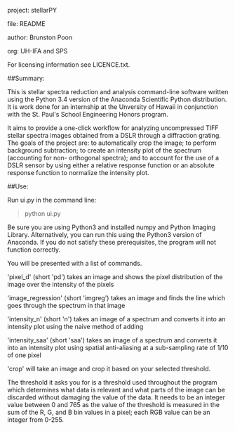 project: stellarPY

file: README

author: Brunston Poon

org: UH-IFA and SPS

For licensing information see LICENCE.txt.

##Summary:

This is stellar spectra reduction and analysis command-line software written
using the Python 3.4 version of the Anaconda Scientific Python distribution. It 
is work done for an internship at the Unversity of Hawaii in conjunction with 
the St. Paul's School Engineering Honors program.

It aims to provide a one-click workflow for analyzing uncompressed TIFF stellar
spectra images obtained from a DSLR through a diffraction grating. The goals of
the project are: to automatically crop the image; to perform background 
subtraction; to create an intensity plot of the spectrum (accounting for non-
orthogonal spectra); and to account for the use of a DSLR sensor by using either 
a relative response function or an absolute response function to normalize the 
intensity plot.

##Use:

Run ui.py in the command line:

> python ui.py

Be sure you are using Python3 and installed numpy and Python Imaging Library.
Alternatively, you can run this using the Python3 version of Anaconda.
If you do not satisfy these prerequisites, the program will not function
correctly.

You will be presented with a list of commands.

'pixel_d' (short 'pd') takes an image and shows the pixel distribution of the
image over the intensity of the pixels

'image_regression' (short 'imgreg') takes an image and finds the line which goes
through the spectrum in that image

'intensity_n' (short 'n') takes an image of a spectrum and converts it into an
intensity plot using the naive method of adding

'intensity_saa' (short 'saa') takes an image of a spectrum and converts it into
an intensity plot using spatial anti-aliasing at a sub-sampling rate of 1/10 of
one pixel

'crop' will take an image and crop it based on your selected threshold.

The threshold it asks you for is a threshold used throughout the program which
determines what data is relevant and what parts of the image can be discarded
without damaging the value of the data. It needs to be an integer value
between 0 and 765 as the value of the threshold is measured in the sum of the
R, G, and B bin values in a pixel; each RGB value can be an integer from 0-255.